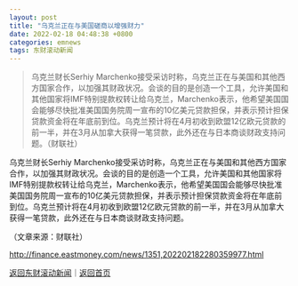 ```yaml
---
layout: post
title: "乌克兰正在与美国磋商以增强财力"
date: 2022-02-18 04:48:38 +0800
categories: emnews
tags: 东财滚动新闻
---
```

> 乌克兰财长Serhiy Marchenko接受采访时称，乌克兰正在与美国和其他西方国家合作，以加强其财政状况。会谈的目的是创造一个工具，允许美国和其他国家将IMF特别提款权转让给乌克兰，Marchenko表示，他希望美国国会能够尽快批准美国国务院周一宣布的10亿美元贷款担保，并表示预计担保贷款资金将在年底前到位。乌克兰预计将在4月初收到欧盟12亿欧元贷款的前一半，并在3月从加拿大获得一笔贷款，此外还在与日本商谈财政支持问题。（财联社）

<p>乌克兰财长Serhiy Marchenko接受采访时称，乌克兰正在与美国和其他西方国家合作，以加强其财政状况。会谈的目的是创造一个工具，允许美国和其他国家将IMF特别提款权转让给乌克兰，Marchenko表示，他希望美国国会能够尽快批准美国国务院周一宣布的10亿美元贷款担保，并表示预计担保贷款资金将在年底前到位。乌克兰预计将在4月初收到欧盟12亿欧元贷款的前一半，并在3月从加拿大获得一笔贷款，此外还在与日本商谈财政支持问题。</p><p class="em_media">（文章来源：财联社）</p>

<http://finance.eastmoney.com/news/1351,202202182280359977.html>

[返回东财滚动新闻](//finews.withounder.com/emnews/)｜[返回首页](//finews.withounder.com/)